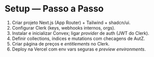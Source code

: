 # Setup — Passo a Passo
1. Criar projeto Next.js (App Router) + Tailwind + shadcn/ui.
2. Configurar Clerk (keys, webhooks internos, orgs).
3. Instalar e inicializar Convex; ligar *provider* de auth (JWT do Clerk).
4. Definir collections, índices e mutations com checagens de AutZ.
5. Criar página de preços e *entitlements* no Clerk.
6. Deploy na Vercel com env vars seguras e *preview environments*.
